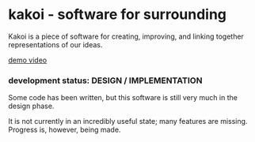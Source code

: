 # kakoi - software for surrounding

Kakoi is a piece of software for creating, improving, and linking together
representations of our ideas.

[demo video](https://michaelmmacleod.github.io/kakoi-demo.mp4)

### development status: DESIGN / IMPLEMENTATION ###

Some code has been written, but this software is still very much in the design
phase.

It is not currently in an incredibly useful state; many features are missing.
Progress is, however, being made.
